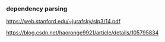 ### dependency parsing

https://web.stanford.edu/~jurafsky/slp3/14.pdf

https://blog.csdn.net/haoronge9921/article/details/105795834
